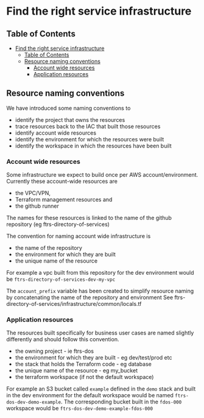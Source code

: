 # Find the right service infrastructure

## Table of Contents

- [Find the right service infrastructure](#find-the-right-service-infrastructure)
  - [Table of Contents](#table-of-contents)
  - [Resource naming conventions](#resource-naming-conventions)
    - [Account wide resources](#account-wide-resources)
    - [Application resources](#application-resources)

## Resource naming conventions

We have introduced some naming conventions to

- identify the project that owns the resources
- trace resources back to the IAC that built those resources
- identify account wide resources
- identify the environment for which the resources were built
- identify the workspace in which the resources have been built

### Account wide resources

Some infrastructure we expect to build once per AWS account/environment. Currently these account-wide resources are

- the VPC/VPN,
- Terraform management resources and
- the github runner

The names for these resources is linked to the name of the github repository (eg ftrs-directory-of-services)

The convention for naming account wide infrastructure is

- the name of the repository
- the environment for which they are built
- the unique name of the resource

For example a vpc built from this repository for the dev environment would be `ftrs-directory-of-services-dev-my-vpc`

The `account_prefix` variable has been created to simplify resource naming by concatenating the name of the repository and environment
See ftrs-directory-of-services/infrastructure/common/locals.tf

### Application resources

The resources built specifically for business user cases are named slightly differently and should follow this convention.

- the owning project - ie ftrs-dos
- the environment for which they are built - eg dev/test/prod etc
- the stack that holds the Terraform code - eg database
- the unique name of the resource - eg my_bucket
- the terraform workspace (if not the default workspace)

For example an S3 bucket called `example` defined in the `demo` stack and built in the dev environment for the default workspace would be named `ftrs-dos-dev-demo-example`. The corresponding bucket built in the `fdos-000` workspace would be `ftrs-dos-dev-demo-example-fdos-000`
